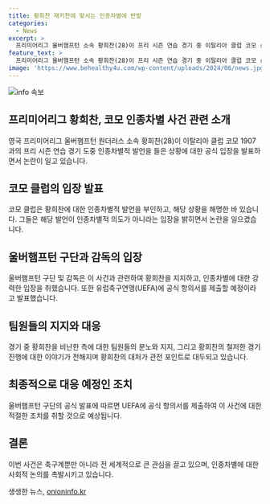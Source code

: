 ```yaml
---
title: 황희찬 재키찬에 맞서는 인종차별에 반발
categories:
  - News
excerpt: >
  프리미어리그 울버햄프턴 소속 황희찬(28)이 프리 시즌 연습 경기 중 이탈리아 클럽 코모 선수로부터 인종차별 발언을 들었다. 코모는 이를 부인했으나, 해외에서 해당 발언의 인종차별적 의미가 지적되고 있다. 울버햄프턴은 UEFA에 공식 항의서를 제출할 것을 선언했으며, 동료들은 황희찬을 지지하며 인종차별을 용납하지 않겠다는 의지를 밝혔다.
feature_text: >
  프리미어리그 울버햄프턴 소속 황희찬(28)이 프리 시즌 연습 경기 중 이탈리아 클럽 코모 선수로부터 인종차별 발언을 들었다. 코모는 이를 부인했으나, 해외에서 해당 발언의 인종차별적 의미가 지적되고 있다. 울버햄프턴은 UEFA에 공식 항의서를 제출할 것을 선언했으며, 동료들은 황희찬을 지지하며 인종차별을 용납하지 않겠다는 의지를 밝혔다.
image: 'https://www.behealthy4u.com/wp-content/uploads/2024/06/news.jpg'
---
```


<p><img src="https://www.behealthy4u.com/wp-content/uploads/2024/06/news.jpg" alt="info 속보" /></p>

<h2 data-ke-size="size26">프리미어리그 황희찬, 코모 인종차별 사건 관련 소개</h2>

<p data-ke-size="size16">영국 프리미어리그 울버햄프턴 원더러스 소속 황희찬(28)이 이탈리아 클럽 코모 1907과의 프리 시즌 연습 경기 도중 인종차별적 발언을 들은 상황에 대한 공식 입장을 발표하면서 논란이 일고 있습니다.</p>

<h2 data-ke-size="size23">코모 클럽의 입장 발표</h2>

<p data-ke-size="size16">코모 클럽은 황희찬에 대한 인종차별적 발언을 부인하고, 해당 상황을 해명한 바 있습니다. 그들은 해당 발언이 인종차별적 의도가 아니라는 입장을 밝히면서 논란을 일으켰습니다.</p>

<h2 data-ke-size="size23">울버햄프턴 구단과 감독의 입장</h2>

<p data-ke-size="size16">울버햄프턴 구단 및 감독은 이 사건과 관련하여 황희찬을 지지하고, 인종차별에 대한 강력한 입장을 취했습니다. 또한 유럽축구연맹(UEFA)에 공식 항의서를 제출할 예정이라고 발표했습니다.</p>

<h2 data-ke-size="size23">팀원들의 지지와 대응</h2>

<p data-ke-size="size16">경기 중 황희찬을 비난한 측에 대한 팀원들의 분노와 지지, 그리고 황희찬의 철저한 경기 진행에 대한 이야기가 전해지며 황희찬의 대처가 관전 포인트로 대두되고 있습니다.</p>

<h2 data-ke-size="size23">최종적으로 대응 예정인 조치</h2>

<p data-ke-size="size16">울버햄프턴 구단의 공식 발표에 따르면 UEFA에 공식 항의서를 제출하여 이 사건에 대한 적절한 조치를 취할 것으로 예상됩니다.</p>

<h2 data-ke-size="size23">결론</h2>

<p data-ke-size="size16">이번 사건은 축구계뿐만 아니라 전 세계적으로 큰 관심을 끌고 있으며, 인종차별에 대한 사회적 논의를 촉발시키고 있습니다.</p>
생생한 뉴스, <a href="https://onioninfo.kr" rel="dofollow">onioninfo.kr</a>


